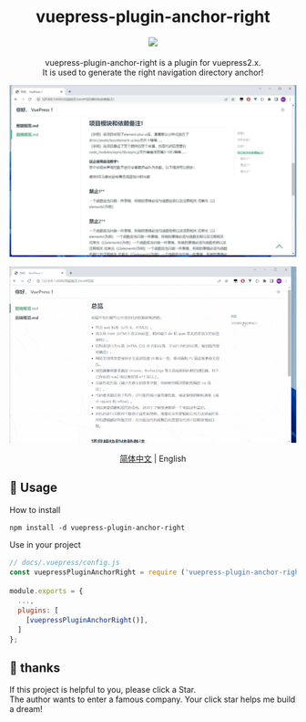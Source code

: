 <div align="center"> 
<h1>vuepress-plugin-anchor-right</h1>

![](https://img.shields.io/badge/vuepress_plugin_anchor_right-v0.0.1-brightgreen)
<br> <br>
vuepress-plugin-anchor-right is a plugin for vuepress2.x.    
It is used to generate the right navigation directory anchor!

![img](https://github.com/dingshaohua-cn/vuepress-plugin-anchor-right/blob/main/preview/img.jpg?raw=true)

![img](https://github.com/dingshaohua-cn/vuepress-plugin-anchor-right/blob/main/preview/img.gif?raw=true)

[简体中文](./README.md) | English
</div>


## 🔨 Usage

How to install

```shell
npm install -d vuepress-plugin-anchor-right
```

Use in your project

```js
// docs/.vuepress/config.js
const vuepressPluginAnchorRight = require ('vuepress-plugin-anchor-right') ;

module.exports = {
  ...,
  plugins: [
    [vuepressPluginAnchorRight()],
  ]
};
```

## 🤝 thanks
If this project is helpful to you, please click a Star.   
The author wants to enter a famous company. Your click star helps me build a dream!